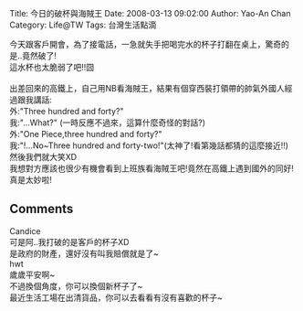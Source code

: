 Title: 今日的破杯與海賊王
Date: 2008-03-13 09:02:00
Author: Yao-An Chan
Category: Life@TW
Tags: 台灣生活點滴


<div class='post'>
今天跟客戶開會，為了接電話，一急就失手把喝完水的杯子打翻在桌上，驚奇的是..竟然破了!<br />這水杯也太脆弱了吧!!囧<br /><br />出差回來的高鐵上，自己用NB看海賊王，結果有個穿西裝打領帶的帥氣外國人經過跟我講話:<br />外:"Three hundred and forty?"<br />我:"...What?" (一時反應不過來，這算什麼奇怪的對話?) <br />外:"One Piece,three hundred and forty?"<br />我:"!...No~Three hundred and forty-two!"(太神了!看第幾話都猜的這麼接近!!)<br />然後我們就大笑XD<br />我想對方應該也很少有機會看到上班族看海賊王吧!竟然在高鐵上遇到國外的同好!真是太妙啦!</div>
<h2>Comments</h2>
<div class='comments'>
<div class='comment'>
<div class='author'>Candice</div>
<div class='content'>
可是阿..我打破的是客戶的杯子XD<BR/>是政府的財產，還好沒有叫我賠償就是了~</div>
</div>
<div class='comment'>
<div class='author'>hwt</div>
<div class='content'>
歲歲平安啊~<BR/>不過換個角度，你可以換個新杯子了~<BR/>最近生活工場在出清貨品，你可以去看看有沒有喜歡的杯子~</div>
</div>
</div>
